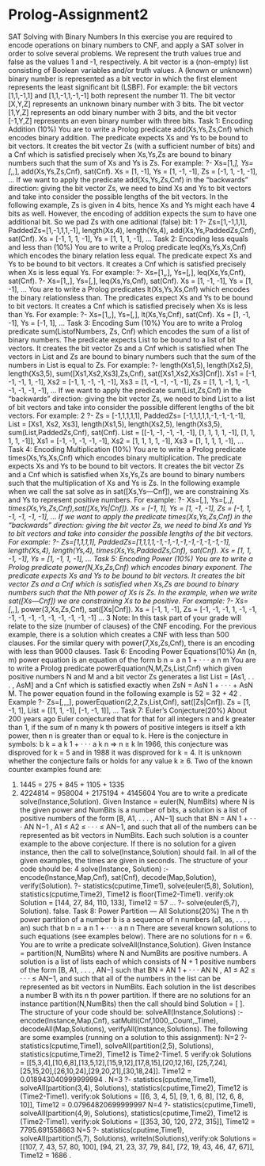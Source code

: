 # Prolog-Assignment2

SAT Solving with Binary Numbers
In this exercise you are required to encode operations on binary numbers to CNF,
and apply a SAT solver in order to solve several problems.
We represent the truth values true and false as the values 1 and -1, respectively. A bit vector is a (non-empty) list consisting of Boolean variables and/or
truth values. A (known or unknown) binary number is represented as a bit vector
in which the first element represents the least significant bit (LSBF). For example:
the bit vectors [1,1,-1,1] and [1,1,-1,1,-1,-1] both represent the number 11. The bit
vector [X,Y,Z] represents an unknown binary number with 3 bits. The bit vector
[1,Y,Z] represents an odd binary number with 3 bits, and the bit vector [-1,Y,Z]
represents an even binary number with three bits.
Task 1: Encoding Addition (10%)
You are to write a Prolog predicate add(Xs,Ys,Zs,Cnf) which encodes binary addition. The predicate expects Xs and Ys to be bound to bit vectors. It creates the
bit vector Zs (with a sufficient number of bits) and a Cnf which is satisfied precisely
when Xs,Ys,Zs are bound to binary numbers such that the sum of Xs and Ys is Zs.
For example:
?- Xs=[1,_], Ys=[_,_,_], add(Xs,Ys,Zs,Cnf), sat(Cnf).
Xs = [1, -1],
Ys = [1, -1, -1],
Zs = [-1, 1, -1, -1],
...
If we want to apply the predicate add(Xs,Ys,Zs,Cnf) in the “backwards” direction: giving the bit vector Zs, we need to bind Xs and Ys to bit vectors and take
into consider the possible lengths of the bit vectors. In the following example, Zs
is given in 4 bits, hence Xs and Ys might each have 4 bits as well. However, the
encoding of addition expects the sum to have one additional bit. So we pad Zs with
one aditional (false) bit:
1
?- Zs=[1,-1,1,1], PaddedZs=[1,-1,1,1,-1], length(Xs,4), length(Ys,4),
add(Xs,Ys,PaddedZs,Cnf), sat(Cnf).
Xs = [-1, 1, 1, -1],
Ys = [1, 1, 1, -1],
...
Task 2: Encoding less equals and less than (10%)
You are to write a Prolog predicate leq(Xs,Ys,Xs,Cnf) which encodes the binary
relation less equal. The predicate expect Xs and Ys to be bound to bit vectors. It
creates a Cnf which is satisfied precisely when Xs is less equal Ys. For example:
?- Xs=[1,_,_], Ys=[_,_], leq(Xs,Ys,Cnf), sat(Cnf).
?- Xs=[1,_,_], Ys=[_,_], leq(Xs,Ys,Cnf), sat(Cnf).
Xs = [1, -1, -1],
Ys = [1, -1],
...
You are to write a Prolog predicates lt(Xs,Ys,Xs,Cnf) which encodes the binary
relationsless than. The predicates expect Xs and Ys to be bound to bit vectors. It
creates a Cnf which is satisfied precisely when Xs is less than Ys. For example:
?- Xs=[1,_,_], Ys=[_,_], lt(Xs,Ys,Cnf), sat(Cnf).
Xs = [1, -1, -1],
Ys = [-1, 1],
...
Task 3: Encoding Sum (10%)
You are to write a Prolog predicate sum(ListofNumbers, Zs, Cnf) which encodes
the sum of a list of binary numbers. The predicate expects List to be bound to a
list of bit vectors. It creates the bit vector Zs and a Cnf which is satisfied when
The vectors in List and Zs are bound to binary numbers such that the sum of the
numbers in List is equal to Zs. For example:
?- length(Xs1,5), length(Xs2,5), length(Xs3,5), sum([Xs1,Xs2,Xs3],Zs,Cnf),
sat([Xs1,Xs2,Xs3|Cnf]).
Xs1 = [-1, -1, -1, 1, -1],
Xs2 = [-1, 1, -1, -1, -1],
Xs3 = [1, -1, -1, -1, -1],
Zs = [1, 1, -1, 1, -1, -1, -1, -1, -1],
...
If we want to apply the predicate sum(List,Zs,Cnf) in the “backwards” direction: giving the bit vector Zs, we need to bind List to a list of bit vectors and take
into consider the possible different lengths of the bit vectors. For example:
2
?- Zs = [-1,1,1,1,1], PaddedZs= [-1,1,1,1,1,-1,-1,-1,-1], List = [Xs1, Xs2, Xs3],
length(Xs1,5), length(Xs2,5), length(Xs3,5),
sum(List,PaddedZs,Cnf), sat(Cnf).
List = [[-1, -1, -1, -1, -1], [1, 1, 1, 1, -1], [1, 1, 1, 1, -1]],
Xs1 = [-1, -1, -1, -1, -1],
Xs2 = [1, 1, 1, 1, -1],
Xs3 = [1, 1, 1, 1, -1],
...
Task 4: Encoding Multiplication (10%)
You are to write a Prolog predicate times(Xs,Ys,Xs,Cnf) which encodes binary
multiplication. The predicate expects Xs and Ys to be bound to bit vectors. It
creates the bit vector Zs and a Cnf which is satisfied when Xs,Ys,Zs are bound to
binary numbers such that the multiplication of Xs and Ys is Zs. In the following
example when we call the sat solve as in sat([Xs,Ys—Cnf]), we are constraining Xs
and Ys to represent positive numbers. For example:
?- Xs=[_,_], Ys=[_,_,_], times(Xs,Ys,Zs,Cnf),sat([Xs,Ys|Cnf]).
Xs = [-1, 1],
Ys = [1, -1, -1],
Zs = [-1, 1, -1, -1, -1, -1],
...
If we want to apply the predicate times(Xs,Ys,Zs,Cnf) in the “backwards”
direction: giving the bit vector Zs, we need to bind Xs and Ys to bit vectors and
take into consider the possible lengths of the bit vectors. For example:
?- Zs=[1,1,1,1], PaddedZs=[1,1,1,1,-1,-1,-1,-1,-1,-1,-1,-1,-1],
length(Xs,4), length(Ys,4), times(Xs,Ys,PaddedZs,Cnf), sat(Cnf).
Xs = [1, 1, -1, -1],
Ys = [1, -1, 1, -1],
...
Task 5: Encoding Power (10%)
You are to write a Prolog predicate power(N,Xs,Zs,Cnf) which encodes binary
exponent. The predicate expects Xs and Ys to be bound to bit vectors. It creates
the bit vector Zs and a Cnf which is satisfied when Xs,Zs are bound to binary
numbers such that the Nth power of Xs is Zs. In the example, when we write
sat([Xs—Cnf]) we are constraining Xs to be positive. For example:
?- Xs=[_,_,_], power(3,Xs,Zs,Cnf), sat([Xs|Cnf]).
Xs = [-1, 1, -1],
Zs = [-1, -1, -1, 1, -1, -1, -1, -1, -1, -1, -1, -1, -1, -1, -1]
...
3
Note: In this task part of your grade will relate to the size (number of clauses)
of the CNF encoding. For the previous example, there is a solution which creates a
CNF with less than 500 clauses. For the similar query with power(7,Xs,Zs,Cnf),
there is an encoding with less than 9000 clauses.
Task 6: Encoding Power Equations(10%)
An (n, m) power equation is an equation of the form
b
n = a
n
1 + · · · a
n
m
You are to write a Prolog predicate powerEquation(N,M,Zs,List,Cnf) which
given positive numbers N and M and a bit vector Zs generates a list List =
[As1, . . . , AsM] and a Cnf which is satisfied exactly when ZsN = AsN
1 + · · · + AsN
M.
The power equation found in the following example is 52 = 32 + 42
.
Example
?- Zs=[_,_,_], powerEquation(2,2,Zs,List,Cnf), sat([Zs|Cnf]).
Zs = [1, -1, 1],
List = [[1, 1, -1], [-1, -1, 1]],
...
Task 7: Euler’s Conjecture(20%)
About 200 years ago Euler conjectured that for that for all integers n and k greater
than 1, if the sum of n many k
th powers of positive integers is itself a kth power,
then n is greater than or equal to k. Here is the conjecture in symbols:
b
k = a
k
1 + · · · a
k
n ⇒ n ≥ k
In 1966, this conjecture was disproved for k = 5 and in 1988 it was disproved
for k = 4. It is unknown whether the conjecture fails or holds for any value k ≥ 6.
Two of the known counter examples found are:
1. 1445 = 275 + 845 + 1105 + 1335
2. 4224814 = 958004 + 2175194 + 4145604
You are to write a predicate solve(Instance,Solution). Given Instance =
euler(N, NumBits) where N is the given power and NumBits is a number of bits,
a solution is a list of positive numbers of the form [B, A1, . . . , AN−1] such that
BN = AN
1 + · · · AN
N−1
, A1 ≤ A2 ≤ · · · ≤ AN−1, and such that all of the numbers can
be represented as bit vectors in NumBits. Each such solution is a counter example
to the above conjecture. If there is no solution for a given instance, then the call to
solve(Instance,Solution) should fail. In all of the given examples, the times are
given in seconds.
The structure of your code should be:
4
solve(Instance, Solution) :-
encode(Instance,Map,Cnf),
sat(Cnf),
decode(Map,Solution),
verify(Solution).
?- statistics(cputime,Time1), solve(euler(5,8), Solution),
statistics(cputime,Time2), Time12 is floor(Time2-Time1).
verify:ok
Solution = [144, 27, 84, 110, 133],
Time12 = 57
...
?- solve(euler(5,7), Solution).
false.
Task 8: Power Partition — All Solutions(20%)
The n
th power partition of a number b is a sequence of n numbers (a1, as, . . . , an)
such that
b
n = a
n
1 + · · · a
n
n
There are several known solutions to such equations (see examples below). There
are no solutions for n = 6.
You are to write a predicate solveAll(Instance,Solution). Given Instance =
partition(N, NumBits) where N and NumBits are positive numbers. A solution
is a list of lists each of which consists of N + 1 positive numbers of the form
[B, A1, . . . , AN−] such that BN = AN
1 + · · · AN
N , A1 ≤ A2 ≤ · · · ≤ AN−1, and such
that all of the numbers in the list can be represented as bit vectors in NumBits.
Each solution in the list describes a number B with its n
th power partition. If there
are no solutions for an instance partition(N,NumBits) then the call should bind
Solution = [ ].
The structure of your code should be:
solveAll(Instance,Solutions) :-
encode(Instance,Map,Cnf),
satMulti(Cnf,1000,_Count,_Time),
decodeAll(Map,Solutions),
verifyAll(Instance,Solutions).
The following are some examples (running on a solution to this assignment):
N=2
?- statistics(cputime,Time1), solveAll(partition(2,5), Solutions),
statistics(cputime,Time2), Time12 is Time2-Time1.
5
verify:ok
Solutions = [[5,3,4],[10,6,8],[13,5,12],[15,9,12],[17,8,15],[20,12,16],
[25,7,24],[25,15,20],[26,10,24],[29,20,21],[30,18,24]].
Time12 = 0.018943040999999994 .
N=3
?- statistics(cputime,Time1), solveAll(partition(3,4), Solutions),
statistics(cputime,Time2), Time12 is (Time2-Time1).
verify:ok
Solutions = [[6, 3, 4, 5], [9, 1, 6, 8], [12, 6, 8, 10]],
Time12 = 0.07964820699999997
N=4
?- statistics(cputime,Time1), solveAll(partition(4,9), Solutions),
statistics(cputime,Time2), Time12 is (Time2-Time1).
verify:ok
Solutions = [[353, 30, 120, 272, 315]],
Time12 = 7795.691558663
N=5
?- statistics(cputime,Time1), solveAll(partition(5,7), Solutions), writeln(Solutions),verify:ok
Solutions = [[107, 7, 43, 57, 80, 100], [94, 21, 23, 37, 79, 84],
[72, 19, 43, 46, 47, 67]],
Time12 = 1686 .
